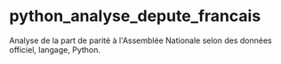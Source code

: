 # python_analyse_depute_francais
Analyse de la part de parité à l'Assemblée Nationale selon des données officiel, langage, Python. 

